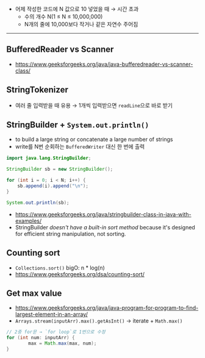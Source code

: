 - 어제 작성한 코드에 N 값으로 10 넣었을 때 → 시간 초과
	- 수의 개수 N(1 ≤ N ≤ 10,000,000)
	- N개의 줄에 10,000보다 작거나 같은 자연수 주어짐
---
## BufferedReader vs Scanner
- https://www.geeksforgeeks.org/java/java-bufferedreader-vs-scanner-class/
## StringTokenizer
- 여러 줄 입력받을 때 유용 → 1개씩 입력받으면 `readLine`으로 바로 받기
##  **StringBuilder** + `System.out.println()`
- to build a large string or concatenate a large number of strings
- write를 N번 순회하는 `BufferedWriter` 대신 한 번에 출력
```java
import java.lang.StringBuilder;

StringBuilder sb = new StringBuilder();

for (int i = 0; i < N; i++) {
	sb.append(i).append("\n");
}

System.out.println(sb);
```
- https://www.geeksforgeeks.org/java/stringbuilder-class-in-java-with-examples/
- StringBuilder *doesn't have a built-in sort method* because it's designed for efficient string manipulation, not sorting.
## Counting sort
- `Collections.sort()` bigO: n * log(n)
- https://www.geeksforgeeks.org/dsa/counting-sort/
## Get max value
- https://www.geeksforgeeks.org/java/java-program-for-program-to-find-largest-element-in-an-array/
- `Arrays.stream(inputArr).max().getAsInt()` → iterate + `Math.max()`
```java
// 2중 for문 → `for loop`로 1번으로 수정
for (int num: inputArr) {
		max = Math.max(max, num);
}
```
